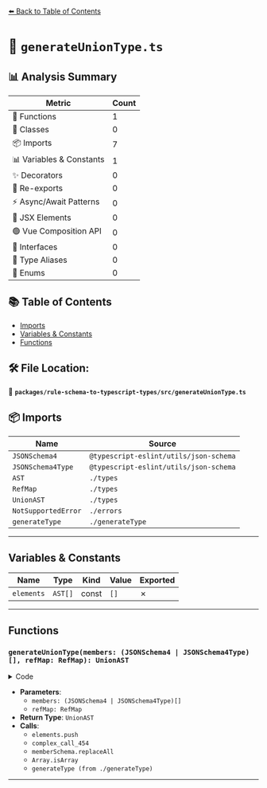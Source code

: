 [⬅️ Back to Table of Contents](../../../index.md)

# 📄 `generateUnionType.ts`

## 📊 Analysis Summary

| Metric | Count |
|--------|-------|
| 🔧 Functions | 1 |
| 🧱 Classes | 0 |
| 📦 Imports | 7 |
| 📊 Variables & Constants | 1 |
| ✨ Decorators | 0 |
| 🔄 Re-exports | 0 |
| ⚡ Async/Await Patterns | 0 |
| 💠 JSX Elements | 0 |
| 🟢 Vue Composition API | 0 |
| 📐 Interfaces | 0 |
| 📑 Type Aliases | 0 |
| 🎯 Enums | 0 |

## 📚 Table of Contents

- [Imports](#imports)
- [Variables & Constants](#variables-constants)
- [Functions](#functions)

## 🛠️ File Location:
📂 **`packages/rule-schema-to-typescript-types/src/generateUnionType.ts`**

## 📦 Imports

| Name | Source |
|------|--------|
| `JSONSchema4` | `@typescript-eslint/utils/json-schema` |
| `JSONSchema4Type` | `@typescript-eslint/utils/json-schema` |
| `AST` | `./types` |
| `RefMap` | `./types` |
| `UnionAST` | `./types` |
| `NotSupportedError` | `./errors` |
| `generateType` | `./generateType` |


---

## Variables & Constants

| Name | Type | Kind | Value | Exported |
|------|------|------|-------|----------|
| `elements` | `AST[]` | const | `[]` | ✗ |


---

## Functions

### `generateUnionType(members: (JSONSchema4 | JSONSchema4Type)[], refMap: RefMap): UnionAST`

<details><summary>Code</summary>

```ts
export function generateUnionType(
  members: (JSONSchema4 | JSONSchema4Type)[],
  refMap: RefMap,
): UnionAST {
  const elements: AST[] = [];

  for (const memberSchema of members) {
    elements.push(
      ((): AST => {
        switch (typeof memberSchema) {
          case 'string':
            return {
              code: `'${memberSchema.replaceAll("'", "\\'")}'`,
              commentLines: [],
              type: 'literal',
            };

          case 'number':
          case 'boolean':
            return {
              code: `${memberSchema}`,
              commentLines: [],
              type: 'literal',
            };

          case 'object':
            if (memberSchema == null) {
              throw new NotSupportedError('null in an enum', memberSchema);
            }
            if (Array.isArray(memberSchema)) {
              throw new NotSupportedError('array in an enum', memberSchema);
            }
            return generateType(memberSchema, refMap);
        }
      })(),
    );
  }

  return {
    commentLines: [],
    elements,
    type: 'union',
  };
}
```
</details>

- **Parameters**:
  - `members: (JSONSchema4 | JSONSchema4Type)[]`
  - `refMap: RefMap`
- **Return Type**: `UnionAST`
- **Calls**:
  - `elements.push`
  - `complex_call_454`
  - `memberSchema.replaceAll`
  - `Array.isArray`
  - `generateType (from ./generateType)`

---